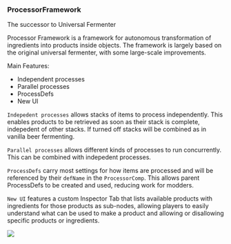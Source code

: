 ### ProcessorFramework
The successor to Universal Fermenter
 
Processor Framework is a framework for autonomous transformation of ingredients into products inside objects. The framework is largely based on the original universal fermenter, with some large-scale improvements.

Main Features:
* Independent processes
* Parallel processes
* ProcessDefs
* New UI

`Indepedent processes` allows stacks of items to process independently. This enables products to be retrieved as soon as their stack is complete, indepedent of other stacks. If turned off stacks will be combined as in vanilla beer fermenting.

`Parallel processes` allows different kinds of processes to run concurrently. This can be combined with indepedent processes.

`ProcessDefs` carry most settings for how items are processed and will be referenced by their `defName` in the `ProcessorComp`. This allows parent ProcessDefs to be created and used, reducing work for modders.

`New UI` features a custom Inspector Tab that lists available products with ingredients for those products as sub-nodes, allowing players to easily understand what can be used to make a product and allowing or disallowing specific products or ingredients.

![](https://i.imgur.com/PFrs6xH.gif)
